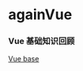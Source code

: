 # againVue

### Vue 基础知识回顾
[Vue base]()


<!-- 
22 号过一遍
vuex 
vueRouter
2.视频+面试题
-->
<!-- 
32天
es6 系列 7
webpack 系列 10
浏览器 5
协议 5
css/html 5
-->

<!-- 
### vue 面试篇
[vue，面试题会被问及哪些](https://juejin.cn/post/6844903858804621325#heading-5)
[史上最强vue总结---面试开发全靠它了](https://juejin.cn/post/6850037277675454478#heading-3
)

[Vue 项目性能优化 — 实践指南（网上最全 / 详细）](https://juejin.cn/post/6844903913410314247#heading-1)

[30 道 Vue 面试题，内含详细讲解（涵盖入门到精通，自测 Vue 掌握程度）](https://juejin.cn/post/6844903918753808398#heading-0) 

[「面试题」20+Vue面试题整理](https://juejin.cn/post/6844904084374290446#heading-0)

[面试必备的13道可以举一反三的Vue面试题](https://juejin.cn/post/6844903903968903175#heading-0)

[]
-->

